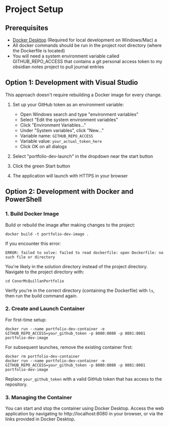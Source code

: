 # Project Setup

## Prerequisites
- [Docker Desktop](https://www.docker.com/products/docker-desktop/) (Required for local development on Windows/Mac) a
- All docker commands should be run in the project root directory (where the Dockerfile is located)
- You will need a system environment variable called GITHUB_REPO_ACCESS that contains a git personal access 
  token to my obsidian notes project to pull journal entries

## Option 1: Development with Visual Studio

This approach doesn't require rebuilding a Docker image for every change.

1. Set up your GitHub token as an environment variable:
   - Open Windows search and type "environment variables"
   - Select "Edit the system environment variables"
   - Click "Environment Variables..."
   - Under "System variables", click "New..."
   - Variable name: `GITHUB_REPO_ACCESS`
   - Variable value: `your_actual_token_here`
   - Click OK on all dialogs

2. Select "portfolio-dev-launch" in the dropdown near the start button
3. Click the green Start button
4. The application will launch with HTTPS in your browser

## Option 2: Development with Docker and PowerShell

### 1. Build Docker Image
Build or rebuild the image after making changes to the project:

```
docker build -t portfolio-dev-image .
```

If you encounter this error:
```
ERROR: failed to solve: failed to read dockerfile: open Dockerfile: no such file or directory
```

You're likely in the solution directory instead of the project directory. Navigate to the project directory with:
```
cd ConorMcQuillanPortfolio
```
Verify you're in the correct directory (containing the Dockerfile) with `ls`, then run the build command again.

### 2. Create and Launch Container

For first-time setup:
```
docker run --name portfolio-dev-container -e GITHUB_REPO_ACCESS=your_github_token -p 8080:8080 -p 8081:8081 portfolio-dev-image
```

For subsequent launches, remove the existing container first:
```
docker rm portfolio-dev-container
docker run --name portfolio-dev-container -e GITHUB_REPO_ACCESS=your_github_token -p 8080:8080 -p 8081:8081 portfolio-dev-image
```

Replace `your_github_token` with a valid GitHub token that has access to the repository.

### 3. Managing the Container

You can start and stop the container using Docker Desktop. 
Access the web application by navigating to http://localhost:8080 in your browser, or via the links provided in Docker Desktop.
